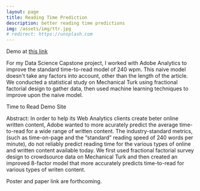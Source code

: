 ```yaml
---
layout: page
title: Reading Time Prediction
description: better reading time predictions
img: /assets/img/ttr.jpg
# redirect: https://unsplash.com
---
```


Demo at [this link](http://orionweller.com/ttr/)

For my Data Science Capstone project, I worked with Adobe Analytics to improve the standard time-to-read model of 240 wpm.  This naive model doesn't take any factors into account, other than the length of the article.  We conducted a statistical study on Mechanical Turk using fractional factorial design to gather data, then used machine learning techniques to improve upon the naive model.

<div class="img_row">
    <img class="col three left" src="{{ site.baseurl }}/assets/img/ttr.jpg" alt="" title="Time to Read project"/>
</div>
<div class="col one caption">
    Time to Read Demo Site
</div>

Abstract:
In order to help its Web Analytics clients create beter online written content, Adobe wanted to more acurately predict the average time-to-read for a wide range of written content. The industry-standard metrics,(such as time-on-page and the “standard” reading speed of 240 words per minute), do not reliably predict reading time for the various types of  online and written content available today.  We first used fractional factorial survey design to crowdsource data on Mechanical Turk and then created an improved 8-factor model that more accurately predicts time-to-read for various types of writen content.

Poster and paper link are forthcoming.
